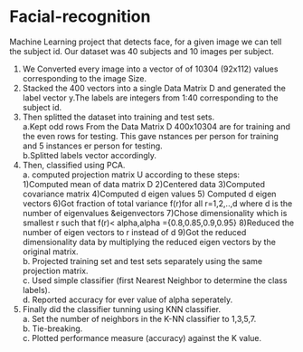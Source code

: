 # Facial-recognition
Machine Learning project that detects face, for a given image we can tell the subject id. Our dataset was 40 subjects and 10 images per subject. <br />
1) We Converted every image into a vector of of 10304 (92x112) values corresponding to the image Size. <br />
2) Stacked the 400 vectors into a single Data Matrix D and generated the label vector y.The labels are integers from 1:40 corresponding to the subject id. <br />
3) Then splitted the dataset into training and test sets. <br />
a.Kept odd rows From the Data Matrix D 400x10304 are for training and the even rows
for testing. This gave nstances per person for training and 5 instances er person for testing. <br />
b.Splitted labels vector accordingly. <br />
4) Then, classified using PCA. <br />
a. computed projection matrix U according to these steps: <br />
1)Computed mean of data matrix D 2)Centered data 3)Computed covariance matrix 4)Computed d eigen values 5) Computed d eigen vectors 6)Got fraction of total variance f(r)for all r=1,2,..,d where d is the number of eigenvalues &eigenvectors 7)Chose dimensionality which is smallest r such that f(r)< alpha,alpha ={0.8,0.85,0.9,0.95} 8)Reduced the number of eigen vectors to r instead of d 9)Got the reduced dimensionality data by multiplying the reduced eigen vectors by the original matrix. <br />
b. Projected training set and test sets separately using the same projection matrix. <br />
c. Used simple classifier (first Nearest Neighbor to determine the class labels). <br />
d. Reported accuracy for ever value of alpha seperately. <br />
6) Finally did the classifier tunning using KNN classifier. <br />
a. Set the number of neighbors in the K-NN classifier to 1,3,5,7. <br />
b. Tie-breaking. <br />
c. Plotted performance measure (accuracy) against the K value. <br />
